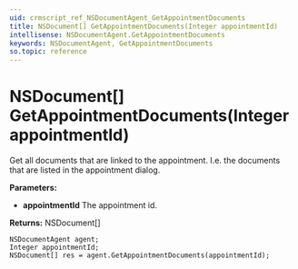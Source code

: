 ```yaml
---
uid: crmscript_ref_NSDocumentAgent_GetAppointmentDocuments
title: NSDocument[] GetAppointmentDocuments(Integer appointmentId)
intellisense: NSDocumentAgent.GetAppointmentDocuments
keywords: NSDocumentAgent, GetAppointmentDocuments
so.topic: reference
---
```


# NSDocument[] GetAppointmentDocuments(Integer appointmentId)

Get all documents that are linked to the appointment. I.e. the documents that are listed in the appointment dialog.

**Parameters:**
 - **appointmentId** The appointment id.

**Returns:** NSDocument[]

```crmscript
NSDocumentAgent agent;
Integer appointmentId;
NSDocument[] res = agent.GetAppointmentDocuments(appointmentId);
```

